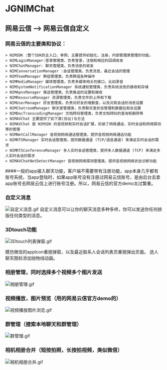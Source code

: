 # JGNIMChat

## 网易云信  --> 网易云信自定义
### 网易云信的主要类和协议：
 ```
> NIMSDK :整个SDK的主入口，单例，主要提供初始化，注册，内部管理类管理的功能。
> NIMLoginManager:登录管理类，负责登录，注销和相应的回调收发
> NIMChatManager: 聊天管理类，负责消息的收发
> NIMConversationManager :会话管理类，负责消息，最近会话的管理
> NIMTeamManager 群组管理类，负责群组各种操作
> NIMMediaManager 媒体管理类，负责多媒体相关的接口，比如录音
> NIMSystemNotificationManager 系统通知管理类，负责系统消息的接收和存储
> NIMApnsManager 推送管理类，负责推送的设置和接收
> NIMResourceManager 资源管理类，负责文件的上传和下载
> NIMUserManager 好友管理类，负责对好友的增删查，以及对其会话的消息设置
> NIMChatroomManager 聊天室管理类，负责聊天室状态管理和数据拉取及设置
> NIMDocTranscodingManager 文档转码管理类，负责文档转码的查询和删除等
> NIMAVChat 主要提供了如下类(协议)与方法
> NIMAVChat 是 NIMSDK 的音视频和实时会话扩展，封装了网络通话、实时会话和网络探测等的管理
> NIMNetCallManager 音视频网络通话管理类，提供音视频网络通话功能
> NIMRTSManager 实时会话管理类，提供数据通道 (TCP/语音通道) 来满足实时会话的需求
> NIMRTSConferenceManager 多人实时会话管理类，提供多人数据通道 (TCP) 来满足多人实时会话的需求
> NIMAVChatNetDetectManager 音视频网络探测管理类，提供音视频网络状态诊断功能
```

####一般的app接入聊天功能，客户端不需要带有注册功能，app本身几乎都有账号系统，当app登陆时，如果app账号没有注册过网易云信账号，是由后台去拿app账号去网易云信上进行账号注册。所以，网易云信的官方demo太过繁重。

### 自定义消息

![自定义消息.gif](http://upload-images.jianshu.io/upload_images/2011313-57e63b5e88a58acd.gif?imageMogr2/auto-orient/strip)
自定义消息可以让你的聊天消息多种多样，你可以发送你任何排版任何类型的消息。

### 3Dtouch功能

![3Dtouch列表弹窗.gif](http://upload-images.jianshu.io/upload_images/2011313-57f13f5fd5541856.gif?imageMogr2/auto-orient/strip)

模仿微信的appIcon重按弹窗，以及最近联系人会话列表页重按弹出页面。
选人聊天图标添加抛物线动画。

### 相册管理，同时选择多个视频多个图片发送

![相册管理.gif](http://upload-images.jianshu.io/upload_images/2011313-d15f0bffc3c7bfcf.gif?imageMogr2/auto-orient/strip)

### 视频播放，图片预览（用的网易云信官方demo的）

![视频播放图片浏览.gif](http://upload-images.jianshu.io/upload_images/2011313-4e74d998f3c84f10.gif?imageMogr2/auto-orient/strip)

### 群管理（搜索本地聊天和群管理）
![群管理.gif](http://upload-images.jianshu.io/upload_images/2011313-2a0e55566a551755.gif?imageMogr2/auto-orient/strip)

### 相机相册合并（短按拍照，长按拍视频，类似微信）

![相机相册合并.gif](http://upload-images.jianshu.io/upload_images/2011313-e711b81df362c95f.gif?imageMogr2/auto-orient/strip)

